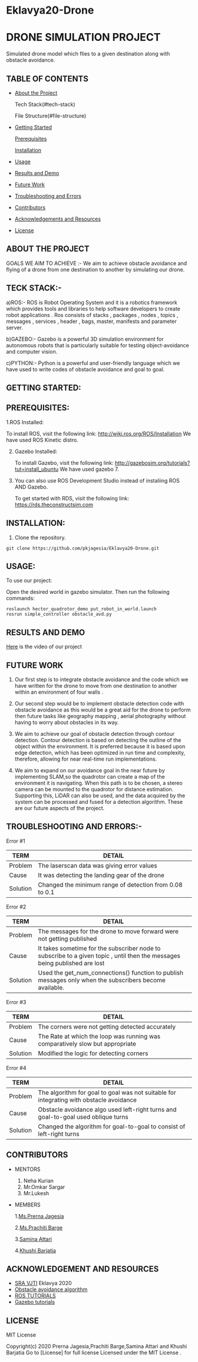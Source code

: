 # Eklavya20-Drone

# DRONE SIMULATION PROJECT
Simulated drone model which flies to a given destination along with obstacle avoidance. 

## TABLE OF CONTENTS
   * [About the Project](#about-the-project)
   
     Tech Stack(#tech-stack)
   
     File Structure(#file-structure)
     
   * [Getting Started](#getting-started)
     
     [Prerequisites](#prerequisites)
     
     [Installation](#installation)
   
   * [Usage](#usage)
   
   * [Results and Demo](#results-and-demo)
   
   * [Future Work](#future-work)
   
   * [Troubleshooting and Errors](#troubleshooting-and-errors)
   
   * [Contributors](#contributors)
   
   * [Acknowledgements and Resources](#acknowledgements-and-resources)
   
   * [License](#License)

##  ABOUT THE PROJECT
GOALS WE AIM TO ACHIEVE :-
We aim to achieve obstacle avoidance and flying of a drone from one destination to another by simulating our drone.

## TECK STACK:-

a)ROS:- ROS is Robot Operating System and it is a robotics framework which provides tools and libraries to help software developers to create robot applications . Ros consists of stacks , packages , nodes , topics , messages , services , header , bags, master, manifests and parameter server.

b)GAZEBO:- Gazebo is a powerful 3D simulation environment for autonomous robots that is particularly suitable for testing object-avoidance and computer vision.

c)PYTHON:- Python is a powerful  and user-friendly language which we have used to write codes of obstacle avoidance and goal to goal.

 ##  GETTING STARTED:
 
 ## PREREQUISITES:
 
 1.ROS Installed:
 
   To install ROS, visit the following link: http://wiki.ros.org/ROS/Installation
   We have used ROS Kinetic distro.
    
 2. Gazebo Installed:
 
    To install Gazebo, visit the following link: http://gazebosim.org/tutorials?tut=install_ubuntu 
    We have used gazebo 7.
    
 3. You can also use ROS Development Studio instead of instaliing ROS AND Gazebo.
 
    To get started with RDS, visit the following link: https://rds.theconstructsim.com 
 
## INSTALLATION:
 
 1. Clone the repository.

  ``` 
  git clone https://github.com/pkjagesia/Eklavya20-Drone.git 
  
  ```

## USAGE:
 
 To use our project:
 
 Open the desired world in gazebo simulator. Then run the following commands:
 ```
 roslaunch hector_quadrotor_demo put_robot_in_world.launch
 rosrun simple_controller obstacle_avd.py
 ```
##   RESULTS AND DEMO

[Here](https://drive.google.com/file/d/1o4eBczH4bIGJL85M5fY-tJ3CIQDiWXJX/view?usp=sharing) is the video of our project

## FUTURE WORK
1. Our first step is to integrate obstacle avoidance and the code which we have written 
for the drone to move from one destination to another within an environment of four walls .

 2. Our second step would be to implement obstacle detection code with obstacle avoidance as 
this would be a great aid for the drone to perform then future tasks like geography mapping  ,
aerial photography without having to worry about obstacles in its way.

3. We aim to achieve our goal of obstacle detection through contour detection.
Contour detection is based on detecting the outline of the object within the environment. It is preferred because it is based upon edge detection, which has been optimized in run time and complexity, therefore, allowing for near real-time run implementations.

4. We aim to expand on our avoidance goal in the near future by implementing SLAM,so the quadrotor can create a map of the environment it is navigating. When this path is to be chosen, a stereo camera can be mounted to the quadrotor for distance estimation. Supporting this, LiDAR can also be used, and the data acquired by the system can be processed and fused for a detection algorithm.
These are our future aspects of the project.

## TROUBLESHOOTING AND ERRORS:-
Error #1

TERM|DETAIL
----|------
Problem |The laserscan data was giving error values
Cause|It was detecting the landing gear of the drone
Solution|Changed the minimum range of detection from 0.08 to 0.1

Error #2

TERM|DETAIL
----|------
Problem|The messages for the drone to move forward were not getting published
Cause|It takes sometime for the subscriber node to subscribe to a given topic , until then the messages being published are lost
Solution|Used the get_num_connections() function to publish messages only when the subscribers become available.

Error #3

TERM|DETAIL
----|-------
Problem|The corners were not getting detected accurately
Cause|The Rate at which the loop was running was comparatively slow but appropriate
Solution|Modified the logic for detecting corners

Error #4

TERM|DETAIL
----|------
Problem|	The algorithm for goal to goal was not suitable for integrating with obstacle avoidance
Cause|Obstacle avoidance algo used left-right turns and goal-to-goal used oblique turns
Solution|Changed the algorithm for goal-to-goal to consist of left-right turns

## CONTRIBUTORS
* MENTORS
   1. Neha Kurian 
   2. Mr.Omkar Sargar
   3. Mr.Lukesh
 * MEMBERS
 
   1.[Ms.Prerna Jagesia](https://github.com/pkjagesia)
   
   2.[Ms.Prachiti Barge](https://github.com/Prachiti-tech)
   
   3.[Samina Attari](https://github.com/SaminaAttari786)
   
   4.[Khushi Barjatia](https://github.com/khushibarjatia)
   
## ACKNOWLEDGEMENT AND RESOURCES
* [SRA VJTI](http://sra.vjti.info/) Eklavya 2020
* [Obstacle avoidance algorithm](https://link.springer.com/chapter/10.1007/978-3-319-62533-1_7)
* [ROS TUTORIALS](http://wiki.ros.org/ROS/Tutorials)
* [Gazebo tutorials](http://gazebosim.org/tutorials)

## LICENSE
MIT License 

Copyright(c) 2020 Prerna Jagesia,Prachiti Barge,Samina Attari and Khushi Barjatia
Go to [License] for full license
Licensed under the MIT License .
